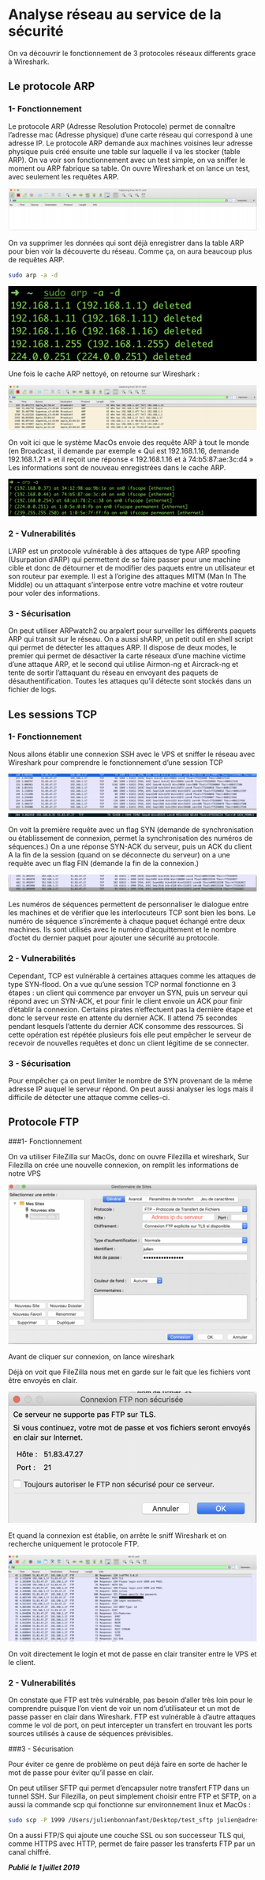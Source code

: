 # Analyse réseau au service de la sécurité

On va découvrir le fonctionnement de 3 protocoles réseaux differents grace à Wireshark.

## Le protocole ARP

### 1- Fonctionnement

Le protocole ARP (Adresse Resolution Protocole) permet de connaître l’adresse mac (Adresse physique) d’une carte réseau qui correspond à une adresse IP. Le protocole ARP demande aux machines voisines leur adresse physique puis créé ensuite une table sur laquelle il va les stocker (table ARP). On va voir son fonctionnement avec un test simple, on va sniffer le moment ou ARP fabrique sa table. On ouvre Wireshark et on lance un test, avec seulement les requêtes ARP.

![](../../images/scan_protocole1.png)

On va supprimer les données qui sont déjà enregistrer dans la table ARP pour bien voir la découverte du réseau. Comme ça, on aura beaucoup plus de requêtes ARP.

```bash
sudo arp -a -d
```

![](../../images/scan_protocole2.png)

Une fois le cache ARP nettoyé, on retourne sur Wireshark :

![](../../images/scan_protocole3.png)

On voit ici que le système MacOs envoie des requête ARP à tout le monde (en Broadcast, il demande par exemple « Qui est 192.168.1.16, demande 192.168.1.21 » et il reçoit une réponse « 192.168.1.16 et à 74:b5:87:ae:3c:d4 » Les informations sont de nouveau enregistrées dans le cache ARP.

![](../../images/scan_protocole4.png)

### 2 - Vulnerabilités

L’ARP est un protocole vulnérable à des attaques de type ARP spoofing (Usurpation d’ARP) qui permettent de se faire passer pour une machine cible et donc de détourner et de modifier des paquets entre un utilisateur et son routeur par exemple. Il est à l’origine des attaques MITM (Man In The Middle) ou un attaquant s’interpose entre votre machine et votre routeur pour voler des informations.

### 3 - Sécurisation

On peut utiliser ARPwatch2 ou arpalert pour surveiller les différents paquets ARP qui transit sur le réseau. On a aussi shARP, un petit outil en shell script qui permet de détecter les attaques ARP. Il dispose de deux modes, le premier qui permet de désactiver la carte réseaux d’une machine victime d’une attaque ARP, et le second qui utilise Airmon-ng et Aircrack-ng et tente de sortir l’attaquant du réseau en envoyant des paquets de désauthentification. Toutes les attaques qu’il détecte sont stockés dans un fichier de logs.



## Les sessions TCP

### 1- Fonctionnement

Nous allons établir une connexion SSH avec le VPS et sniffer le réseau avec Wireshark pour comprendre le fonctionnement d’une session TCP

![](../../images/scan_protocole5.png)

On voit la première requête avec un flag SYN (demande de synchronisation ou établissement de connexion, permet la synchronisation des numéros de séquences.) On a une réponse SYN-ACK du serveur, puis un ACK du client A la fin de la session (quand on se déconnecte du serveur) on a une requête avec un flag FIN (demande la fin de la connexion.)

![](../../images/scan_protocole6.png)

Les numéros de séquences permettent de personnaliser le dialogue entre les machines et de vérifier que les interlocuteurs TCP sont bien les bons. Le numéro de séquence s’incrémente à chaque paquet échangé entre deux machines. Ils sont utilisés avec le numéro d’acquittement et le nombre d’octet du dernier paquet pour ajouter une sécurité au protocole.

### 2 - Vulnerabilités

Cependant, TCP est vulnérable à certaines attaques comme les attaques de type SYN-flood. On a vue qu’une session TCP normal fonctionne en 3 étapes : un client qui commence par envoyer un SYN, puis un serveur qui répond avec un SYN-ACK, et pour finir le client envoie un ACK pour finir d’établir la connexion. Certains pirates n’effectuent pas la dernière étape et donc le serveur reste en attente du dernier ACK. Il attend 75 secondes pendant lesquels l’attente du dernier ACK consomme des ressources. Si cette opération est répétée plusieurs fois elle peut empêcher le serveur de recevoir de nouvelles requêtes et donc un client légitime de se connecter.

### 3 - Sécurisation

Pour empêcher ça on peut limiter le nombre de SYN provenant de la même adresse IP auquel le serveur répond. On peut aussi analyser les logs mais il difficile de détecter une attaque comme celles-ci.

## Protocole FTP

###1- Fonctionnement

On va utiliser FileZilla sur MacOs, donc on ouvre Filezilla et wireshark, Sur Filezilla on crée une nouvelle connexion, on remplit les informations de notre VPS

![](../../images/scan_protocole7.png)

Avant de cliquer sur connexion, on lance wireshark

Déjà on voit que FileZilla nous met en garde sur le fait que les fichiers vont être envoyés en clair.

![](../../images/scan_protocole8.png)

Et quand la connexion est établie, on arrête le sniff Wireshark et on recherche uniquement le protocole FTP.

![](../../images/scan_protocole9.png)

On voit directement le login et mot de passe en clair transiter entre le VPS et le client.

### 2 - Vulnerabilités

On constate que FTP est très vulnérable, pas besoin d’aller très loin pour le comprendre puisque l’on vient de voir un nom d’utilisateur et un mot de passe passer en clair dans Wireshark. FTP est vulnérable à d’autre attaques comme le vol de port, on peut intercepter un transfert en trouvant les ports sources utilisés à cause de séquences prévisibles.

###3 - Sécurisation

Pour éviter ce genre de problème on peut déjà faire en sorte de hacher le mot de passe pour éviter qu’il passe en clair.

On peut utiliser SFTP qui permet d’encapsuler notre transfert FTP dans un tunnel SSH. Sur Filezilla, on peut simplement choisir entre FTP et SFTP, on a aussi la commande scp qui fonctionne sur environnement linux et MacOs :

```bash
sudo scp -P 1999 /Users/julienbonnanfant/Desktop/test_sftp julien@adressServeur:/usr
```

On a aussi FTP/S qui ajoute une couche SSL ou son successeur TLS qui, comme HTTPS avec HTTP, permet de faire passer les transferts FTP par un canal chiffré.

***Publié le 1 juillet 2019***
